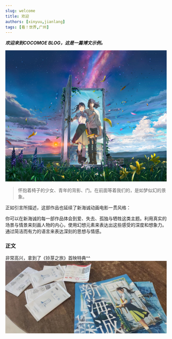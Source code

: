 ```yaml
---
slug: welcome
title: 欢迎
authors: [xinyuu,jianlang]
tags: [看！世界,广州]
---
```


***欢迎来到COCOMOE BLOG，这是一篇博文示例。***

![](lyzl-2.jpg)

> 怀抱着椅子的少女、青年的背影、门。在前面等着我们的，是如梦似幻的景象。

<!-- truncate -->

正如引言所描述，这部作品也延续了新海诚动画电影一贯风格：

 你可以在新海诚的每一部作品体会到爱、失去、孤独与牺牲这类主题。利用真实的场景与情景来刻画人物的内心，使用幻想元素来表达出这些感受的深度和想象力。通过简洁而有力的语言来表达深刻的思想与情感。



### 正文

非常高兴，拿到了《铃芽之旅》首映特典^^
![](lyzl-3.jpg)
